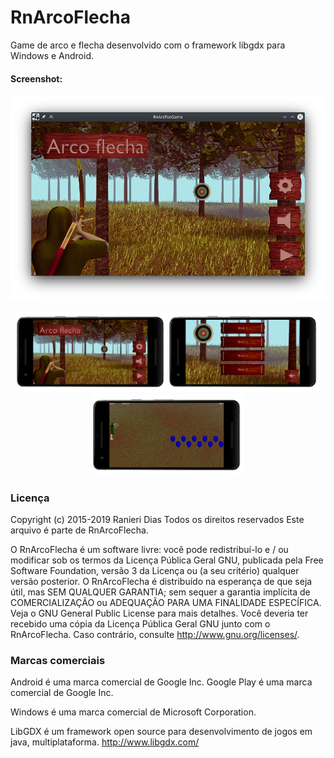 # RnArcoFlecha
Game de arco e flecha desenvolvido com o framework libgdx para Windows e Android.

#### Screenshot:
<img src="https://raw.githubusercontent.com/rnrdias/RnArcoFlecha/master/docs/Screenshot_20191211_022214.png"/>
<p align="center">
<img src="https://raw.githubusercontent.com/rnrdias/RnArcoFlecha/master/docs/Screenshot_20191211_022743.png" width="240" height="auto"/> <img src="https://raw.githubusercontent.com/rnrdias/RnArcoFlecha/master/docs/Screenshot_20191211_023242.png" width="240" height="auto"/> <img src="https://raw.githubusercontent.com/rnrdias/RnArcoFlecha/master/docs/Screenshot_20191211_023321.png" width="240" height="auto"/>
</p>

### Licença
Copyright (c) 2015-2019 Ranieri Dias 
Todos os direitos reservados
Este arquivo é parte de RnArcoFlecha.

O RnArcoFlecha é um software livre: você pode redistribuí-lo e / ou modificar
sob os termos da Licença Pública Geral GNU, publicada pela
Free Software Foundation, versão 3 da Licença ou
(a seu critério) qualquer versão posterior.
O RnArcoFlecha é distribuído na esperança de que seja útil,
mas SEM QUALQUER GARANTIA; sem sequer a garantia implícita de
COMERCIALIZAÇÃO ou ADEQUAÇÃO PARA UMA FINALIDADE ESPECÍFICA. Veja o
GNU General Public License para mais detalhes.
Você deveria ter recebido uma cópia da Licença Pública Geral GNU
junto com o RnArcoFlecha. Caso contrário, consulte http://www.gnu.org/licenses/.

### Marcas comerciais
Android é uma marca comercial de Google Inc. Google Play é uma marca comercial de Google Inc.

Windows é uma marca comercial de Microsoft Corporation.

LibGDX é um framework open source para desenvolvimento de jogos em java, multiplataforma.
http://www.libgdx.com/
